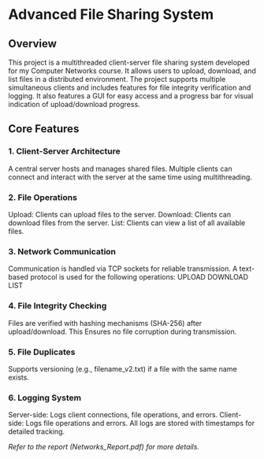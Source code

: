 # Advanced File Sharing System

## Overview

This project is a multithreaded client-server file sharing system developed for my Computer Networks course. It allows users to upload, download, and list files in a distributed environment.
The project supports multiple simultaneous clients and includes features for file integrity verification and logging. It also features a GUI for easy access and a progress bar for visual indication of upload/download progress.
## Core Features

### 1. Client-Server Architecture
A central server hosts and manages shared files. Multiple clients can connect and interact with the server at the same time using multithreading.
### 2. File Operations
Upload: Clients can upload files to the server.
Download: Clients can download files from the server.
List: Clients can view a list of all available files.
### 3. Network Communication
Communication is handled via TCP sockets for reliable transmission.
A text-based protocol is used for the following operations:
UPLOAD
DOWNLOAD
LIST
### 4. File Integrity Checking
Files are verified with hashing mechanisms (SHA-256) after upload/download. This Ensures no file corruption during transmission.
### 5. File Duplicates
Supports versioning (e.g., filename_v2.txt) if a file with the same name exists.
### 6. Logging System
Server-side: Logs client connections, file operations, and errors.
Client-side: Logs file operations and errors.
All logs are stored with timestamps for detailed tracking.

_Refer to the report (Networks_Report.pdf) for more details._

